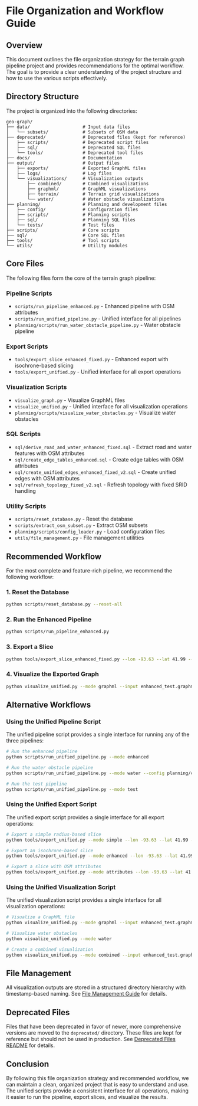 # File Organization and Workflow Guide

## Overview

This document outlines the file organization strategy for the terrain graph pipeline project and provides recommendations for the optimal workflow. The goal is to provide a clear understanding of the project structure and how to use the various scripts effectively.

## Directory Structure

The project is organized into the following directories:

```
geo-graph/
├── data/                    # Input data files
│   └── subsets/             # Subsets of OSM data
├── deprecated/              # Deprecated files (kept for reference)
│   ├── scripts/             # Deprecated script files
│   ├── sql/                 # Deprecated SQL files
│   └── tools/               # Deprecated tool files
├── docs/                    # Documentation
├── output/                  # Output files
│   ├── exports/             # Exported GraphML files
│   ├── logs/                # Log files
│   └── visualizations/      # Visualization outputs
│       ├── combined/        # Combined visualizations
│       ├── graphml/         # GraphML visualizations
│       ├── terrain/         # Terrain grid visualizations
│       └── water/           # Water obstacle visualizations
├── planning/                # Planning and development files
│   ├── config/              # Configuration files
│   ├── scripts/             # Planning scripts
│   ├── sql/                 # Planning SQL files
│   └── tests/               # Test files
├── scripts/                 # Core scripts
├── sql/                     # Core SQL files
├── tools/                   # Tool scripts
└── utils/                   # Utility modules
```

## Core Files

The following files form the core of the terrain graph pipeline:

### Pipeline Scripts

- `scripts/run_pipeline_enhanced.py` - Enhanced pipeline with OSM attributes
- `scripts/run_unified_pipeline.py` - Unified interface for all pipelines
- `planning/scripts/run_water_obstacle_pipeline.py` - Water obstacle pipeline

### Export Scripts

- `tools/export_slice_enhanced_fixed.py` - Enhanced export with isochrone-based slicing
- `tools/export_unified.py` - Unified interface for all export operations

### Visualization Scripts

- `visualize_graph.py` - Visualize GraphML files
- `visualize_unified.py` - Unified interface for all visualization operations
- `planning/scripts/visualize_water_obstacles.py` - Visualize water obstacles

### SQL Scripts

- `sql/derive_road_and_water_enhanced_fixed.sql` - Extract road and water features with OSM attributes
- `sql/create_edge_tables_enhanced.sql` - Create edge tables with OSM attributes
- `sql/create_unified_edges_enhanced_fixed_v2.sql` - Create unified edges with OSM attributes
- `sql/refresh_topology_fixed_v2.sql` - Refresh topology with fixed SRID handling

### Utility Scripts

- `scripts/reset_database.py` - Reset the database
- `scripts/extract_osm_subset.py` - Extract OSM subsets
- `planning/scripts/config_loader.py` - Load configuration files
- `utils/file_management.py` - File management utilities

## Recommended Workflow

For the most complete and feature-rich pipeline, we recommend the following workflow:

### 1. Reset the Database

```bash
python scripts/reset_database.py --reset-all
```

### 2. Run the Enhanced Pipeline

```bash
python scripts/run_pipeline_enhanced.py
```

### 3. Export a Slice

```bash
python tools/export_slice_enhanced_fixed.py --lon -93.63 --lat 41.99 --minutes 60 --outfile enhanced_test.graphml
```

### 4. Visualize the Exported Graph

```bash
python visualize_unified.py --mode graphml --input enhanced_test.graphml
```

## Alternative Workflows

### Using the Unified Pipeline Script

The unified pipeline script provides a single interface for running any of the three pipelines:

```bash
# Run the enhanced pipeline
python scripts/run_unified_pipeline.py --mode enhanced

# Run the water obstacle pipeline
python scripts/run_unified_pipeline.py --mode water --config planning/config/default_config.json

# Run the test pipeline
python scripts/run_unified_pipeline.py --mode test
```

### Using the Unified Export Script

The unified export script provides a single interface for all export operations:

```bash
# Export a simple radius-based slice
python tools/export_unified.py --mode simple --lon -93.63 --lat 41.99 --radius 5

# Export an isochrone-based slice
python tools/export_unified.py --mode enhanced --lon -93.63 --lat 41.99 --minutes 60

# Export a slice with OSM attributes
python tools/export_unified.py --mode attributes --lon -93.63 --lat 41.99 --radius 5
```

### Using the Unified Visualization Script

The unified visualization script provides a single interface for all visualization operations:

```bash
# Visualize a GraphML file
python visualize_unified.py --mode graphml --input enhanced_test.graphml

# Visualize water obstacles
python visualize_unified.py --mode water

# Create a combined visualization
python visualize_unified.py --mode combined --input enhanced_test.graphml
```

## File Management

All visualization outputs are stored in a structured directory hierarchy with timestamp-based naming. See [File Management Guide](file_management.md) for details.

## Deprecated Files

Files that have been deprecated in favor of newer, more comprehensive versions are moved to the `deprecated/` directory. These files are kept for reference but should not be used in production. See [Deprecated Files README](../deprecated/README.md) for details.

## Conclusion

By following this file organization strategy and recommended workflow, we can maintain a clean, organized project that is easy to understand and use. The unified scripts provide a consistent interface for all operations, making it easier to run the pipeline, export slices, and visualize the results.
